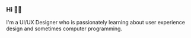 ### Hi 👋🏻

I'm a UI/UX Designer who is passionately learning about user experience design and sometimes computer programming.
<div id="header" align="center">
</div>
<img src="https://komarev.com/ghpvc/?username=nurpitaa&style=flat-square&color=blue" alt=""/>
